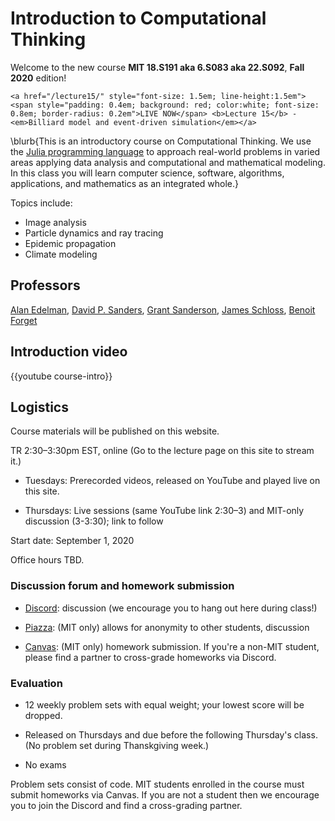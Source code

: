 
# Introduction to Computational Thinking

Welcome to the new course **MIT 18.S191 aka 6.S083 aka 22.S092**, **Fall 2020** edition!

~~~
<a href="/lecture15/" style="font-size: 1.5em; line-height:1.5em"><span style="padding: 0.4em; background: red; color:white; font-size: 0.8em; border-radius: 0.2em">LIVE NOW</span> <b>Lecture 15</b> - <em>Billiard model and event-driven simulation</em></a>
~~~

\blurb{This is an introductory course on Computational Thinking. We use the [Julia programming language](http://www.julialang.org) to approach real-world problems in varied areas applying data analysis and computational and mathematical modeling.  In this class you will learn computer science, software, algorithms, applications, and mathematics as an integrated whole.}

Topics include:

- Image analysis
- Particle dynamics and ray tracing
- Epidemic propagation
- Climate modeling


<!-- 

Please help edit the automatically-generated subtitles in the [lecture transcripts](https://drive.google.com/drive/folders/1ekXz8x78qnq3G-_MhOh6CYgFDbL2G6Vz)!
If you do so, please add punctuation, and please change the colour of the part you edited to a colour other than black, and different from the previous and next sections. -->

## Professors
[Alan Edelman](http://math.mit.edu/~edelman), [David P. Sanders](http://sistemas.fciencias.unam.mx/~dsanders/), [Grant Sanderson](https://www.3blue1brown.com/about), [James Schloss](https://eapsweb.mit.edu/people/jars), [Benoit Forget](https://web.mit.edu/nse/people/faculty/forget.html)

## Introduction video

{{youtube course-intro}}

## Logistics

Course materials will be published on this website.

TR 2:30&ndash;3:30pm EST, online (Go to the lecture page on this site to stream it.)

- Tuesdays: Prerecorded videos, released on YouTube and played live on this site.

- Thursdays: Live sessions (same YouTube link 2:30&ndash;3) and MIT-only discussion (3-3:30); link to follow

Start date: September 1, 2020

Office hours TBD.


### Discussion forum and homework submission
- [Discord](https://discord.gg/Z5qnVf8): discussion (we encourage you to hang out here during class!)

- [Piazza](https://piazza.com/class/kd33x1xnfyq3b1): (MIT only) allows for anonymity to other students, discussion

- [Canvas](https://canvas.mit.edu/courses/5637): (MIT only) homework submission. If you're a non-MIT student, please find a partner to cross-grade homeworks via Discord.


### Evaluation

*   12 weekly problem sets with equal weight; your lowest score will be dropped. 

*   Released on Thursdays and due before the following Thursday's class. (No problem set during Thanskgiving week.)

*   No exams

Problem sets consist of code. MIT students enrolled in the course must submit homeworks via Canvas. If you are not a student then we encourage you to join the Discord and find a cross-grading partner.
